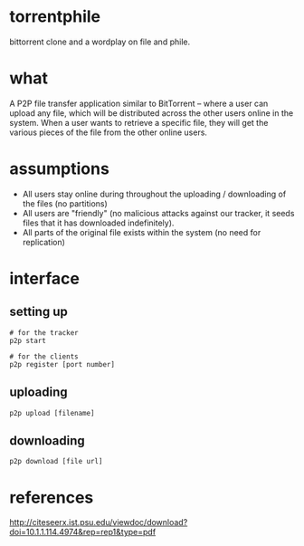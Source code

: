 # torrentphile
bittorrent clone and a wordplay on file and phile. 

# what
A P2P file transfer application similar to BitTorrent – where a user can upload any file, which will be distributed across the other users online in the system. When a user wants to retrieve a specific file, they will get the various pieces of the file from the other online users.

# assumptions
- All users stay online during throughout the uploading / downloading of the files (no partitions)
- All users are "friendly" (no malicious attacks against our tracker, it seeds files that it has downloaded indefinitely).
- All parts of the original file exists within the system (no need for replication)

# interface

## setting up
```
# for the tracker
p2p start

# for the clients
p2p register [port number]
```
## uploading
```
p2p upload [filename]
```

## downloading
```
p2p download [file url]
```

# references
http://citeseerx.ist.psu.edu/viewdoc/download?doi=10.1.1.114.4974&rep=rep1&type=pdf
